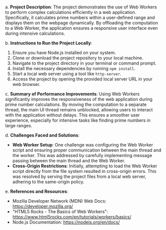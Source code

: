 
#
a. **Project Description**:
   The project demonstrates the use of Web Workers to perform complex calculations efficiently in a web application. Specifically, it calculates prime numbers within a user-defined range and displays them on the webpage dynamically. By offloading the computation to a Web Worker, the application ensures a responsive user interface even during intensive calculations.

b. **Instructions to Run the Project Locally**:
   1. Ensure you have Node.js installed on your system.
   2. Clone or download the project repository to your local machine.
   3. Navigate to the project directory in your terminal or command prompt.
   4. Install the necessary dependencies by running `npm install`.
   5. Start a local web server using a tool like `http-server`.
   6. Access the project by opening the provided local server URL in your web browser.

c. **Summary of Performance Improvements**:
   Using Web Workers significantly improves the responsiveness of the web application during prime number calculations. By moving the computation to a separate thread, the main UI thread remains unblocked, allowing users to interact with the application without delays. This ensures a smoother user experience, especially for intensive tasks like finding prime numbers in large ranges.

d. **Challenges Faced and Solutions**:
   - **Web Worker Setup**: One challenge was configuring the Web Worker script and ensuring proper communication between the main thread and the worker. This was addressed by carefully implementing message passing between the main thread and the Web Worker.
   - **Cross-Origin Restrictions**: Initially, attempting to load the Web Worker script directly from the file system resulted in cross-origin errors. This was resolved by serving the project files from a local web server, adhering to the same-origin policy.

e. **References and Resources**:
   - Mozilla Developer Network (MDN) Web Docs: https://developer.mozilla.org/
   - "HTML5 Rocks - The Basics of Web Workers": https://www.html5rocks.com/en/tutorials/workers/basics/
   - Node.js Documentation: https://nodejs.org/en/docs/